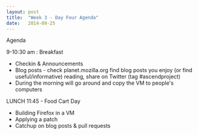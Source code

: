 ```yaml
---
layout: post
title:  "Week 3 - Day Four Agenda"
date:   2014-09-25
---
```



Agenda

9-10:30 am :  Breakfast

* Checkin & Announcements
* Blog posts - check planet.mozilla.org find blog posts you enjoy (or find useful/informative) reading, share on Twitter (tag #ascendproject)
* During the morning will go around and copy the VM to people's computers

LUNCH 11:45 - Food Cart Day

* Building Firefox in a VM
* Applying a patch
* Catchup on blog posts & pull requests